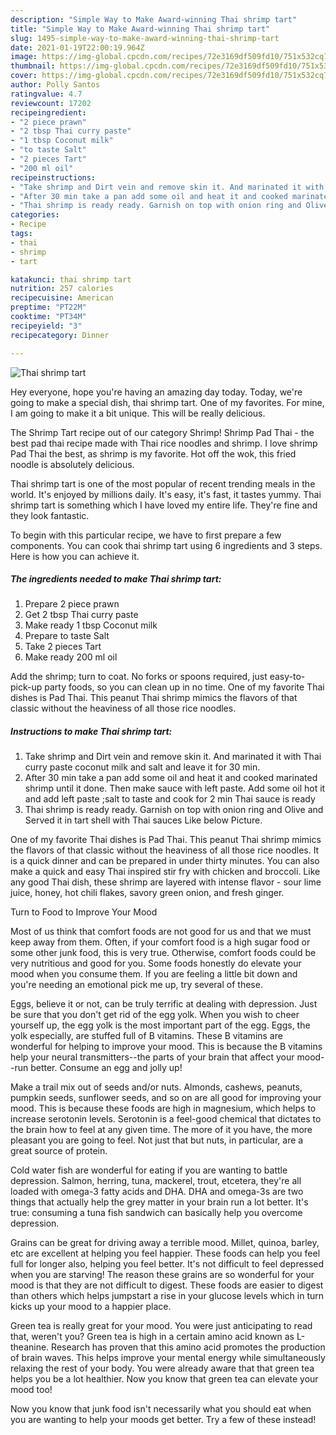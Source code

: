 ```yaml
---
description: "Simple Way to Make Award-winning Thai shrimp tart"
title: "Simple Way to Make Award-winning Thai shrimp tart"
slug: 1495-simple-way-to-make-award-winning-thai-shrimp-tart
date: 2021-01-19T22:00:19.964Z
image: https://img-global.cpcdn.com/recipes/72e3169df509fd10/751x532cq70/thai-shrimp-tart-recipe-main-photo.jpg
thumbnail: https://img-global.cpcdn.com/recipes/72e3169df509fd10/751x532cq70/thai-shrimp-tart-recipe-main-photo.jpg
cover: https://img-global.cpcdn.com/recipes/72e3169df509fd10/751x532cq70/thai-shrimp-tart-recipe-main-photo.jpg
author: Polly Santos
ratingvalue: 4.7
reviewcount: 17202
recipeingredient:
- "2 piece prawn"
- "2 tbsp Thai curry paste"
- "1 tbsp Coconut milk"
- "to taste Salt"
- "2 pieces Tart"
- "200 ml oil"
recipeinstructions:
- "Take shrimp and Dirt vein and remove skin it. And marinated it with Thai curry paste coconut milk and salt and leave it for 30 min."
- "After 30 min take a pan add some oil and heat it and cooked marinated shrimp until it done. Then make sauce with left paste. Add some oil hot it and add left paste ;salt to taste and cook for 2 min Thai sauce is ready"
- "Thai shrimp is ready ready. Garnish on top with onion ring and Olive and Served it in tart shell with Thai sauces Like below Picture."
categories:
- Recipe
tags:
- thai
- shrimp
- tart

katakunci: thai shrimp tart 
nutrition: 257 calories
recipecuisine: American
preptime: "PT22M"
cooktime: "PT34M"
recipeyield: "3"
recipecategory: Dinner

---
```



![Thai shrimp tart](https://img-global.cpcdn.com/recipes/72e3169df509fd10/751x532cq70/thai-shrimp-tart-recipe-main-photo.jpg)

Hey everyone, hope you're having an amazing day today. Today, we're going to make a special dish, thai shrimp tart. One of my favorites. For mine, I am going to make it a bit unique. This will be really delicious.

The Shrimp Tart recipe out of our category Shrimp! Shrimp Pad Thai - the best pad thai recipe made with Thai rice noodles and shrimp. I love shrimp Pad Thai the best, as shrimp is my favorite. Hot off the wok, this fried noodle is absolutely delicious.

Thai shrimp tart is one of the most popular of recent trending meals in the world. It's enjoyed by millions daily. It's easy, it's fast, it tastes yummy. Thai shrimp tart is something which I have loved my entire life. They're fine and they look fantastic.


To begin with this particular recipe, we have to first prepare a few components. You can cook thai shrimp tart using 6 ingredients and 3 steps. Here is how you can achieve it.

<!--inarticleads1-->

##### The ingredients needed to make Thai shrimp tart:

1. Prepare 2 piece prawn
1. Get 2 tbsp Thai curry paste
1. Make ready 1 tbsp Coconut milk
1. Prepare to taste Salt
1. Take 2 pieces Tart
1. Make ready 200 ml oil


Add the shrimp; turn to coat. No forks or spoons required, just easy-to-pick-up party foods, so you can clean up in no time. One of my favorite Thai dishes is Pad Thai. This peanut Thai shrimp mimics the flavors of that classic without the heaviness of all those rice noodles. 

<!--inarticleads2-->

##### Instructions to make Thai shrimp tart:

1. Take shrimp and Dirt vein and remove skin it. And marinated it with Thai curry paste coconut milk and salt and leave it for 30 min.
1. After 30 min take a pan add some oil and heat it and cooked marinated shrimp until it done. Then make sauce with left paste. Add some oil hot it and add left paste ;salt to taste and cook for 2 min Thai sauce is ready
1. Thai shrimp is ready ready. Garnish on top with onion ring and Olive and Served it in tart shell with Thai sauces Like below Picture.


One of my favorite Thai dishes is Pad Thai. This peanut Thai shrimp mimics the flavors of that classic without the heaviness of all those rice noodles. It is a quick dinner and can be prepared in under thirty minutes. You can also make a quick and easy Thai inspired stir fry with chicken and broccoli. Like any good Thai dish, these shrimp are layered with intense flavor - sour lime juice, honey, hot chili flakes, savory green onion, and fresh ginger. 

Turn to Food to Improve Your Mood


Most of us think that comfort foods are not good for us and that we must keep away from them. Often, if your comfort food is a high sugar food or some other junk food, this is very true. Otherwise, comfort foods could be very nutritious and good for you. Some foods honestly do elevate your mood when you consume them. If you are feeling a little bit down and you're needing an emotional pick me up, try several of these.

Eggs, believe it or not, can be truly terrific at dealing with depression. Just be sure that you don't get rid of the egg yolk. When you wish to cheer yourself up, the egg yolk is the most important part of the egg. Eggs, the yolk especially, are stuffed full of B vitamins. These B vitamins are wonderful for helping to improve your mood. This is because the B vitamins help your neural transmitters--the parts of your brain that affect your mood--run better. Consume an egg and jolly up!

Make a trail mix out of seeds and/or nuts. Almonds, cashews, peanuts, pumpkin seeds, sunflower seeds, and so on are all good for improving your mood. This is because these foods are high in magnesium, which helps to increase serotonin levels. Serotonin is a feel-good chemical that dictates to the brain how to feel at any given time. The more of it you have, the more pleasant you are going to feel. Not just that but nuts, in particular, are a great source of protein.

Cold water fish are wonderful for eating if you are wanting to battle depression. Salmon, herring, tuna, mackerel, trout, etcetera, they're all loaded with omega-3 fatty acids and DHA. DHA and omega-3s are two things that actually help the grey matter in your brain run a lot better. It's true: consuming a tuna fish sandwich can basically help you overcome depression. 

Grains can be great for driving away a terrible mood. Millet, quinoa, barley, etc are excellent at helping you feel happier. These foods can help you feel full for longer also, helping you feel better. It's not difficult to feel depressed when you are starving! The reason these grains are so wonderful for your mood is that they are not difficult to digest. These foods are easier to digest than others which helps jumpstart a rise in your glucose levels which in turn kicks up your mood to a happier place.

Green tea is really great for your mood. You were just anticipating to read that, weren't you? Green tea is high in a certain amino acid known as L-theanine. Research has proven that this amino acid promotes the production of brain waves. This helps improve your mental energy while simultaneously relaxing the rest of your body. You were already aware that that green tea helps you be a lot healthier. Now you know that green tea can elevate your mood too!

Now you know that junk food isn't necessarily what you should eat when you are wanting to help your moods get better. Try a few of these instead!


